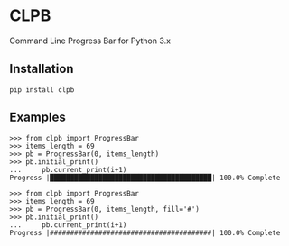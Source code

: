 # CLPB
Command Line Progress Bar for Python 3.x

## Installation
```
pip install clpb
```

## Examples
```
>>> from clpb import ProgressBar
>>> items_length = 69
>>> pb = ProgressBar(0, items_length)
>>> pb.initial_print()
...     pb.current_print(i+1)
Progress |████████████████████████████████████████| 100.0% Complete
```
```
>>> from clpb import ProgressBar
>>> items_length = 69
>>> pb = ProgressBar(0, items_length, fill='#')
>>> pb.initial_print()
...     pb.current_print(i+1)
Progress |########################################| 100.0% Complete
```
